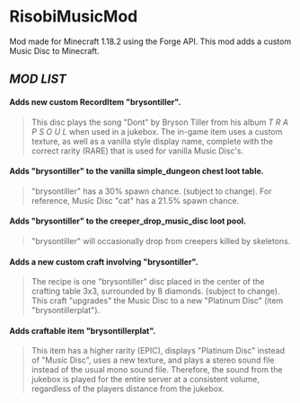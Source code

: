 # RisobiMusicMod

Mod made for Minecraft 1.18.2 using the Forge API. This mod adds a custom Music Disc to Minecraft.                                                                   
>
>
***MOD LIST***
------------------------------------------------------------------------------------------------------------------------------------------------------------------------- 
 #### Adds new custom RecordItem "brysontiller". 

>This disc plays the song "Dont" by Bryson Tiller from his album *T R A P S O U L* when used in a jukebox. The in-game item uses a custom texture, as well as a vanilla      style display name, complete with the correct rarity (RARE) that is used for vanilla Music Disc's.


 #### Adds "brysontiller" to the vanilla simple_dungeon chest loot table.

>"brysontiller" has a 30% spawn chance. (subject to change). For reference, Music Disc "cat" has a 21.5% spawn chance.


 #### Adds "brysontiller" to the creeper_drop_music_disc loot pool. 

>"brysontiller" will occasionally drop from creepers killed by skeletons. 


 #### Adds a new custom craft involving "brysontiller". 

>The recipe is one "brysontiller" disc placed in the center of the crafting table 3x3, surrounded by 8 diamonds. (subject to change). This craft "upgrades" the Music      Disc to a new "Platinum Disc" (item "brysontillerplat").


 #### Adds craftable item "brysontillerplat".

>This item has a higher rarity (EPIC), displays "Platinum Disc" instead of "Music Disc", uses a new texture, and plays a stereo sound file instead of the usual mono        sound file. Therefore, the sound from the jukebox is played for the entire server at a consistent volume, regardless of the players distance from the jukebox.
